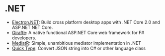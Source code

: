 # .NET

* [Electron.NET](https://github.com/ElectronNET/Electron.NET): Build cross platform desktop apps with .NET Core 2.0 and ASP.NET NET Core.
* [Giraffe](https://github.com/giraffe-fsharp/Giraffe): A native functional ASP.NET Core web framework for F# developers.
* [MediatR](https://github.com/jbogard/MediatR): Simple, unambitious mediator implementation in .NET
* [Quick Type](https://app.quicktype.io): Convert JSON string into C# or other language class


